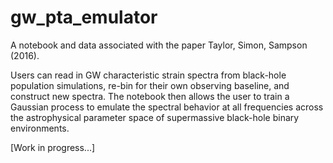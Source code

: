 # gw_pta_emulator
A notebook and data associated with the paper Taylor, Simon, Sampson (2016). 

Users can read in GW characteristic strain spectra from black-hole population simulations, re-bin for their own observing baseline, and construct new spectra. The notebook then allows the user to train a Gaussian process to emulate the spectral behavior at all frequencies across the astrophysical parameter space of supermassive black-hole binary environments.

[Work in progress...]
